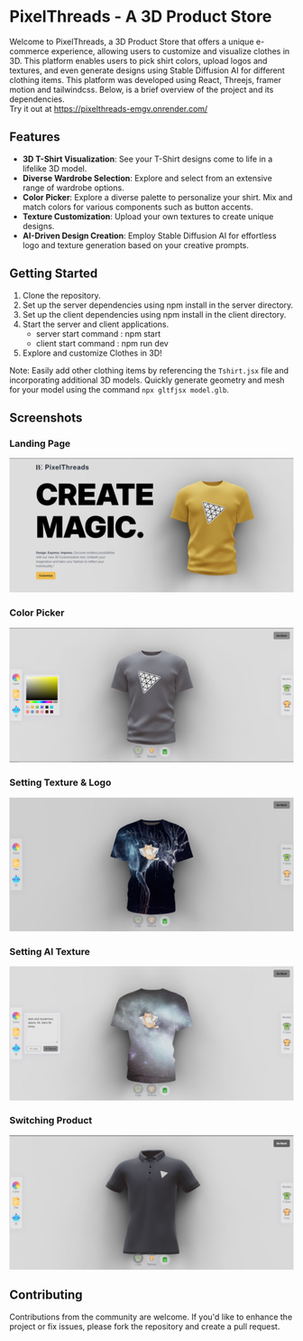 # PixelThreads - A 3D Product Store

Welcome to PixelThreads, a 3D Product Store that offers a unique e-commerce experience, allowing users to customize and visualize clothes in 3D. 
This platform enables users to pick shirt colors, upload logos and textures, and even generate designs using Stable Diffusion AI for different clothing items.
This platform was developed using React, Threejs, framer motion and tailwindcss. 
Below, is a brief overview of the project and its dependencies.<br />
Try it out at https://pixelthreads-emgv.onrender.com/

## Features
- **3D T-Shirt Visualization**: See your T-Shirt designs come to life in a lifelike 3D model.
- **Diverse Wardrobe Selection**: Explore and select from an extensive range of wardrobe options.
- **Color Picker**: Explore a diverse palette to personalize your shirt. Mix and match colors for various components such as button accents.
- **Texture Customization**: Upload your own textures to create unique designs.
- **AI-Driven Design Creation**: Employ Stable Diffusion AI for effortless logo and texture generation based on your creative prompts.

## Getting Started
1. Clone the repository.
2. Set up the server dependencies using npm install in the server directory.
3. Set up the client dependencies using npm install in the client directory.
4. Start the server and client applications.
    - server start command : npm start
    - client start command : npm run dev
5. Explore and customize Clothes in 3D!

Note: Easily add other clothing items by referencing the `Tshirt.jsx` file and incorporating additional 3D models. 
Quickly generate geometry and mesh for your model using the command `npx gltfjsx model.glb`.

## Screenshots
### Landing Page
![Landing Page](/images/1.JPG)

### Color Picker
![Color Picker](/images/2.JPG)

### Setting Texture & Logo
![Setting Texture](/images/3.JPG)

### Setting AI Texture 
![Setting AI Texture ](/images/4.JPG)

### Switching Product
![Changing The Model](/images/5.JPG)

## Contributing
Contributions from the community are welcome. If you'd like to enhance the project or fix issues, please fork the repository and create a pull request.
